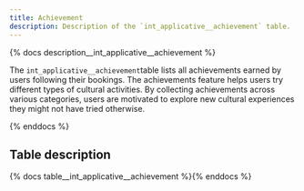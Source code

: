 ```yaml
---
title: Achievement
description: Description of the `int_applicative__achievement` table.
---
```


{% docs description__int_applicative__achievement %}

The `int_applicative__achievement`table lists all achievements earned by users following their bookings. The achievements feature helps users try different types of cultural activities. By collecting achievements across various categories, users are motivated to explore new cultural experiences they might not have tried otherwise.

{% enddocs %}


## Table description

{% docs table__int_applicative__achievement %}{% enddocs %}
